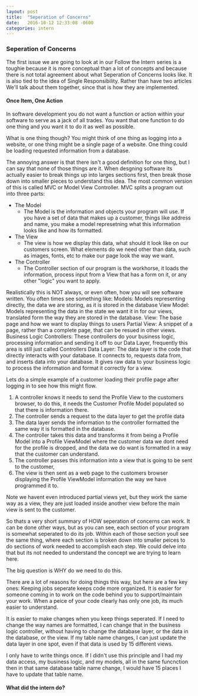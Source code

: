 ```yaml
---
layout: post
title:  "Seperation of Concerns"
date:   2016-10-12 12:33:08 -0600
categories: intern
---
```

### Seperation of Concerns

The first issue we are going to look at in our Follow the Intern series is a toughie because it is more conceptual than a lot of concepts and because there is not total agreement
about what Seperation of Concerns looks like. It is also tied to the idea of Single Responsibility. Rather than have two articles We'll talk about them together, since that is how they are implemented.

#### Once Item, One Action

In software development you do not want a function or action within your software to serve as a jack of all trades. You want that one function to do one thing and you want it to do it as well as possible.

What is one thing though? You might think of one thing as logging into a website, or one thing might be a single page of a website. One thing could be loading requested information from a database.

The annoying answer is that there isn't a good definition for one thing, but I can say that none of those things are it. When desgning software its actually easier to break things up into larges sections first, then break those down into smaller pieces to understand this idea. The most common version of this is called MVC or Model View Controller. MVC splits a program out into three parts:

<ul>
    <li class="parent-list-style1">The Model
        <ul>
            <li class="child-list-style1">The Model is the information and objects your program will use. If you have a set of data that makes up a customer, things like address and name, you make a model represetning what this information looks like and how its formatted. </li>
        </ul>
    </li>
    <li class="parent-list-style1">The View
        <ul>
            <li class="child-list-style1">The view is how we display this data, what should it look like on our customers screen. What elements do we need other than data, such as images, fonts, etc to make our page look the way we want. </li>
        </ul>
    </li>
    <li class="parent-list-style1">The Controller
        <ul>
            <li class="child-list-style1">The Controller section of our program is the workhorse, it loads the information, process input from a View that has a form on it, or any other "logic" you want to apply.</li>
        </ul>
    </li>
</ul>

Realistically this is NOT always, or even often, how you will see software written. You often times see something like:
Models: Models representing directly, the data we are storing, as it is stored in the database
View Model: Models representing the data in the state we want it in for our views, translated form the way they are stored in the database.
View: The base page and how we want to display things to users
Partial View: A snippet of a page, rather than a complete page, that can be resued in other views.
Business Logic Controllers: These controllers do your business logic, processing information and sending it off to our Data Layer, frequently this area is still just called Controllers
Data Layer: The data layer is the code that directly interacts with your database. It connects to, requests data from, and inserts data into your database. It gives raw data to your business logic to process the information and format it correctly for a view.

Lets do a simple example of a customer loading their profile page after logging in to see how this might flow.

1. A controller knows it needs to send the Profile View to the customers browser, to do this, it needs the Customer Profile Model populated so that there is information there.
2. The controller sends a request to the data layer to get the profile data
3. The data layer sends the information to the controller formatted the same way it is formatted in the database.
4. The controller takes this data and transforms it from being a Profile Model into a Profile ViewModel where the customer data we dont need for the profile is dropped, and the data we do want is formatted in a way that the customer can understand. 
5. The controller passes this information into a view that is going to be sent to the customer,
6. The view is then sent as a web page to the customers browser displaying the Profile ViewModel information the way we have programmed it to. 

Note we havent even introduced partial views yet, but they work the same way as a view, they are just loaded inside another view before the main view is sent to the customer. 

So thats a very short summary of HOW seperation of concerns can work. It can be done other ways, but as you can see, each section of your program is somewhat seperated to do its job. Within each of those section youll see the same thing, where each section is broken down into smaller peices to do sections of work needed to accomplish each step. We could delve into that but its not needed to understand the concept we are trying to learn here. 

The big question is WHY do we need to do this. 

There are a lot of reasons for doing things this way, but here are a few key ones:
Keeping jobs seperate keeps code more organized. 
It is easier for someone coming in to work on the code behind you to support/maintain your work. When a peice of your code clearly has only one job, its much easier to understand.

It is easier to make changes when you keep things seperated. If I need to change the way names are formatted, I can change that in the business logic controller, without having to change the database layer, or the data in the database, or the view. If my table name changes, I can just update the data layer in one spot, even if that data is used by 15 different views. 

I only have to write things once. If I didn't use this principle and I had my data access, my business logic, and my models, all in the same funcnction then in that same database table name change, I would have 15 places I have to update that table name. 

#### What did the intern do?